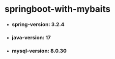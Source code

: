 # springboot-with-mybaits

- ### spring-version: 3.2.4

- ### java-version: 17

- ### mysql-version: 8.0.30
